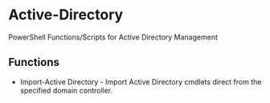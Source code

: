 # Active-Directory

PowerShell Functions/Scripts for Active Directory Management

## Functions
* Import-Active Directory     -   Import Active Directory cmdlets direct from the specified domain controller.